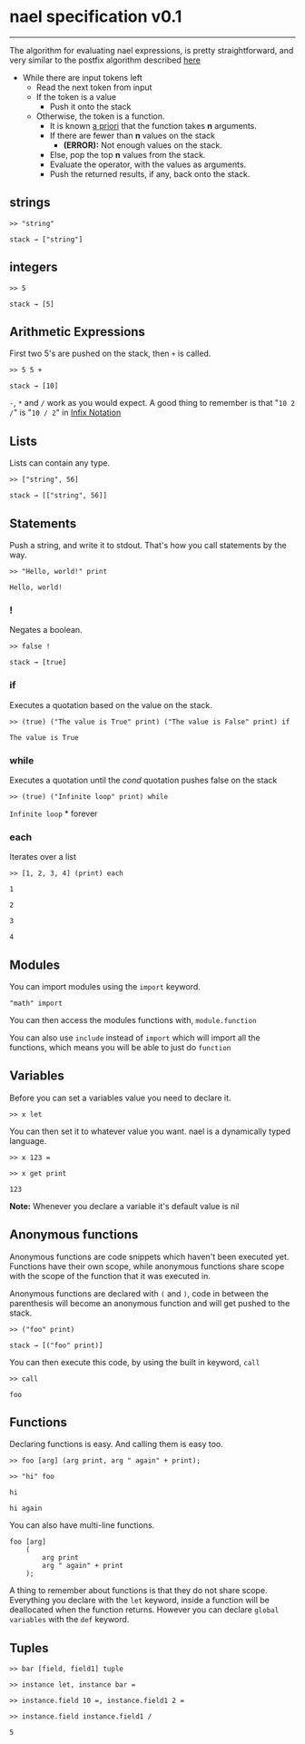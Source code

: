 nael specification v0.1
=======================
---
The algorithm for evaluating nael expressions, is pretty straightforward, and very similar to the postfix algorithm described [here](http://en.wikipedia.org/wiki/Reverse_Polish_notation#Postfix_algorithm "here")

* While there are input tokens left
  * Read the next token from input
  * If the token is a value
    * Push it onto the stack
  * Otherwise, the token is a function.
    * It is known [a priori](http://www.google.com/search?client=ubuntu&channel=fs&q=define%3A+a+priori&ie=utf-8&oe=utf-8) that the function takes **n** arguments.
    * If there are fewer than **n** values on the stack
      * **(ERROR):** Not enough values on the stack.
    * Else, pop the top **n** values from the stack.
    * Evaluate the operator, with the values as arguments.
    * Push the returned results, if any, back onto the stack.

## strings ##
`>> "string"`

`stack → ["string"]`

## integers ##
`>> 5`

`stack → [5]`

## Arithmetic Expressions ##
First two 5's are pushed on the stack, then `+` is called.

`>> 5 5 +`

`stack → [10]`

`-`, `*` and `/` work as you would expect. A good thing to remember is that "`10 2 /`" is "`10 / 2`" in [Infix Notation](http://en.wikipedia.org/wiki/Infix_notation "Infix Notation") 

## Lists ##
Lists can contain any type.

`>> ["string", 56]`

`stack → [["string", 56]]`


## Statements ##
Push a string, and write it to stdout. That's how you call statements by the way.

`>> "Hello, world!" print`

`Hello, world!`

### ! ###
Negates a boolean.

`>> false !`

`stack → [true]`

### if ###
Executes a quotation based on the value on the stack.

`>> (true) ("The value is True" print) ("The value is False" print) if`

`The value is True`

### while ###
Executes a quotation until the *cond* quotation pushes false on the stack

`>> (true) ("Infinite loop" print) while`

`Infinite loop` * forever

### each ###
Iterates over a list

`>> [1, 2, 3, 4] (print) each`

`1`

`2`

`3`

`4`

## Modules ##
You can import modules using the `import` keyword.

`"math" import`

You can then access the modules functions with, `module.function`

You can also use `include` instead of `import` which will import all the functions, which means you will be able to just do `function`

## Variables ##
Before you can set a variables value you need to declare it.

`>> x let`

You can then set it to whatever value you want. nael is a dynamically typed language.

`>> x 123 =`

`>> x get print`

`123`

**Note:** Whenever you declare a variable it's default value is nil

## Anonymous functions ##
Anonymous functions are code snippets which haven't been executed yet.
Functions have their own scope, while anonymous functions share scope with the scope of the function that it was executed in.

Anonymous functions are declared with `(` and `)`, code in between the parenthesis will become an anonymous function and will get pushed to the stack.

`>> ("foo" print)`

`stack → [("foo" print)]`

You can then execute this code, by using the built in keyword, `call`

`>> call`

`foo`

## Functions ##
Declaring functions is easy. And calling them is easy too.

`>> foo [arg] (arg print, arg " again" + print);`

`>> "hi" foo`

`hi`

`hi again`

You can also have multi-line functions.

    foo [arg]
        (
            arg print
            arg " again" + print
        );

A thing to remember about functions is that they do not share scope. Everything you declare with the `let` keyword, inside a function will be deallocated when the function returns. However you can declare `global variables` with the `def` keyword.

## Tuples ##

`>> bar [field, field1] tuple`

`>> instance let, instance bar =`

`>> instance.field 10 =, instance.field1 2 =`

`>> instance.field instance.field1 /`

`5`